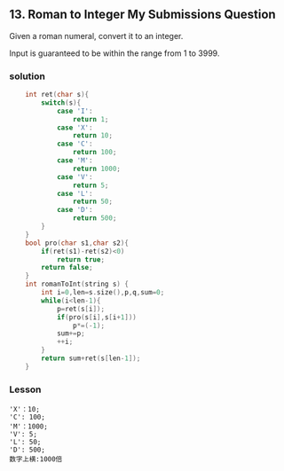 ## 13. Roman to Integer My Submissions Question

Given a roman numeral, convert it to an integer.

Input is guaranteed to be within the range from 1 to 3999.

### solution
```C++
    int ret(char s){
        switch(s){
            case 'I':
                return 1;
            case 'X':
                return 10;
            case 'C':
                return 100;
            case 'M':
                return 1000;
            case 'V':
                return 5;
            case 'L':
                return 50;
            case 'D':
                return 500;
        }
    }
    bool pro(char s1,char s2){
        if(ret(s1)-ret(s2)<0)
            return true;
        return false;
    }
    int romanToInt(string s) {
        int i=0,len=s.size(),p,q,sum=0;
        while(i<len-1){
            p=ret(s[i]);
            if(pro(s[i],s[i+1]))
                p*=(-1);
            sum+=p;
            ++i;
        }
        return sum+ret(s[len-1]);
    }
```

### Lesson
```'I'：1
'X'：10;
'C': 100;
'M'：1000;
'V': 5;
'L': 50;
'D': 500;
数字上横:1000倍
```